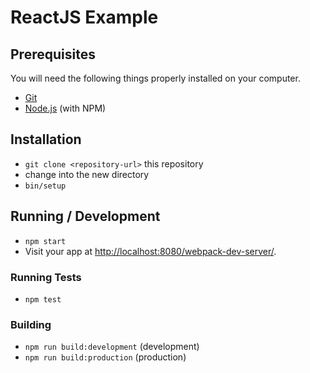 # ReactJS Example

## Prerequisites

You will need the following things properly installed on your computer.

* [Git](http://git-scm.com/)
* [Node.js](http://nodejs.org/) (with NPM)

## Installation

* `git clone <repository-url>` this repository
* change into the new directory
* `bin/setup`

## Running / Development

* `npm start`
* Visit your app at [http://localhost:8080/webpack-dev-server/](http://localhost:8080/webpack-dev-server/).

### Running Tests

* `npm test`

### Building

* `npm run build:development` (development)
* `npm run build:production` (production)
